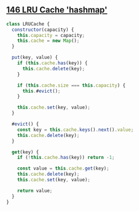 ## [146 LRU Cache 'hashmap'](https://leetcode.com/problems/lru-cache/description/)

<!-- notecardId: 1741958459155 -->

```js
class LRUCache {
  constructor(capacity) {
    this.capacity = capacity;
    this.cache = new Map();
  }

  put(key, value) {
    if (this.cache.has(key)) {
      this.cache.delete(key);
    }

    if (this.cache.size === this.capacity) {
      this.#evict();
    }

    this.cache.set(key, value);
  }

  #evict() {
    const key = this.cache.keys().next().value;
    this.cache.delete(key);
  }

  get(key) {
    if (!this.cache.has(key)) return -1;

    const value = this.cache.get(key);
    this.cache.delete(key);
    this.cache.set(key, value);

    return value;
  }
}
```

